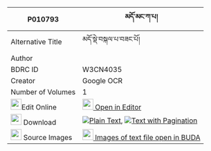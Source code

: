 |P010793|མདོ་མང་ཀ་པ། 
| --- | --- 
|Alternative Title |མདོ་སྡེ་བསྐལ་པ་བཟང་པོ།
|Author | 
|BDRC ID | W3CN4035
|Creator | Google OCR
|Number of Volumes| 1
|<img width="25" src="https://img.icons8.com/color/25/000000/edit-property.png">Edit Online| [<img width="25" src="https://avatars.githubusercontent.com/u/45091458?s=200&v=4"> Open in Editor](http://editor.openpecha.org/P010793)
|<img width="25" src="https://img.icons8.com/fluent/48/000000/download-2.png"/>  Download | [![](https://img.icons8.com/color/20/000000/txt.png)Plain Text](https://github.com/Openpecha/P010793/releases/download/v1/do_mang_kapa_plain_P010793.zip), [![](https://img.icons8.com/color/20/000000/txt.png)Text with Pagination](https://github.com/Openpecha/P010793/releases/download/v1/do_mang_kapa_pages_P010793.zip)
|<img width="25" src="https://img.icons8.com/plasticine/100/000000/pictures-folder.png"/>  Source Images | [<img width="25" src="https://library.bdrc.io/icons/BUDA-small.svg"> Images of text file open in BUDA](https://library.bdrc.io/show/bdr:W3CN4035)